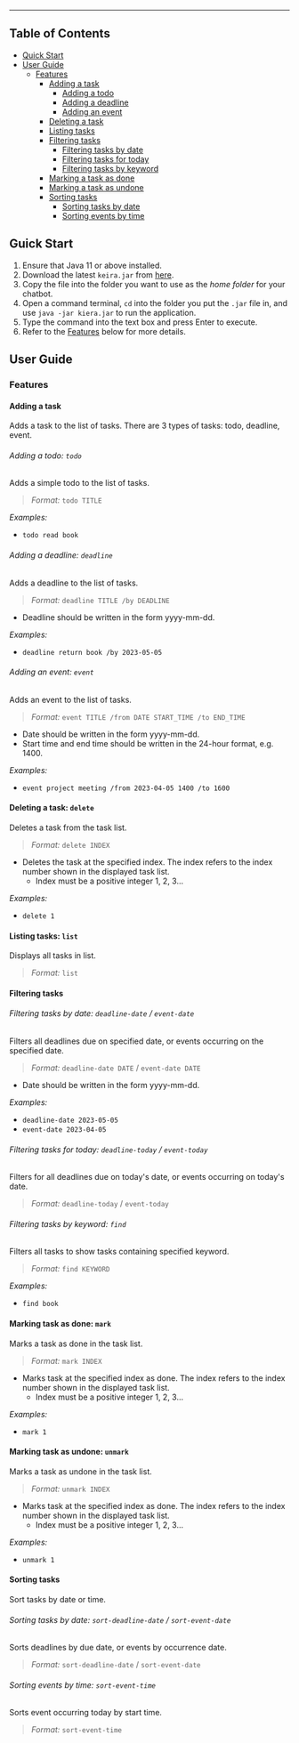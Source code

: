 
***
## Table of Contents
* [Quick Start](#quick-start)
* [User Guide](#user-guide)
  * [Features](#features)
    * [Adding a task](#adding-a-task)
      * [Adding a todo](#adding-a-todo-todo)
      * [Adding a deadline](#adding-a-deadline-deadline)
      * [Adding an event](#adding-an-event-event)
    * [Deleting a task](#deleting-a-task-delete)
    * [Listing tasks](#listing-tasks-list)
    * [Filtering tasks](#filtering-tasks)
      * [Filtering tasks by date](#filtering-tasks-by-date-deadline-date--event-date)
      * [Filtering tasks for today](#filtering-tasks-for-today-deadline-today--event-today)
      * [Filtering tasks by keyword](#filtering-tasks-by-keyword-find)
    * [Marking a task as done](#marking-task-as-done-mark)
    * [Marking a task as undone](#marking-task-as-undone-unmark)
    * [Sorting tasks](#sorting-tasks)
      * [Sorting tasks by date](#sorting-tasks-by-date-sort-deadline-date--sort-event-date)
      * [Sorting events by time](#sorting-events-by-time-sort-event-time)

## Guick Start
1. Ensure that Java 11 or above installed.
2. Download the latest `keira.jar` from [here](https://github.com/ylyma/ip/releases/tag/v0.3).
3. Copy the file into the folder you want to use as the *home folder* for your chatbot.
4. Open a command terminal, `cd` into the folder you put the `.jar` file in, and use `java -jar kiera.jar` to run the application.
5. Type the command into the text box and press Enter to execute.
6. Refer to the [Features](#features) below for more details.

## User Guide

### Features 

#### Adding a task
Adds a task to the list of tasks. There are 3 types of tasks: todo, deadline, event.

###### Adding a todo: `todo`
Adds a simple todo to the list of tasks.
> *Format:* `todo TITLE`

*Examples:*
* `todo read book`

###### Adding a deadline: `deadline`
Adds a deadline to the list of tasks.
> *Format:* `deadline TITLE /by DEADLINE`
* Deadline should be written in the form yyyy-mm-dd.

*Examples:*
* `deadline return book /by 2023-05-05`

###### Adding an event: `event`
Adds an event to the list of tasks.
> *Format:* `event TITLE /from DATE START_TIME /to END_TIME`
* Date should be written in the form yyyy-mm-dd.
* Start time and end time should be written in the 24-hour format, e.g. 1400.

*Examples:*
* `event project meeting /from 2023-04-05 1400 /to 1600`

#### Deleting a task: `delete`
Deletes a task from the task list.
> *Format:* `delete INDEX`
* Deletes the task at the specified index. The index refers to the index number shown in the displayed task list.
  * Index must be a positive integer 1, 2, 3...

*Examples:*
* `delete 1`

#### Listing tasks: `list`
Displays all tasks in list.
> *Format:* `list`

#### Filtering tasks
###### Filtering tasks by date: `deadline-date` / `event-date`
Filters all deadlines due on specified date, or events occurring on the specified date.
> *Format:* `deadline-date DATE` / `event-date DATE`
* Date should be written in the form yyyy-mm-dd.

*Examples:*
* `deadline-date 2023-05-05`
* `event-date 2023-04-05`

###### Filtering tasks for today: `deadline-today` / `event-today`
Filters for all deadlines due on today's date, or events occurring on today's date.
> *Format:* `deadline-today` / `event-today`

###### Filtering tasks by keyword: `find`
Filters all tasks to show tasks containing specified keyword.
> *Format:* `find KEYWORD`

*Examples:*
* `find book`

#### Marking task as done: `mark`
Marks a task as done in the task list.
>*Format:* `mark INDEX`
* Marks task at the specified index as done. The index refers to the index number shown in the displayed task list.
  * Index must be a positive integer 1, 2, 3...

*Examples:*
* `mark 1`

#### Marking task as undone: `unmark`
Marks a task as undone in the task list.
>*Format:* `unmark INDEX`
* Marks task at the specified index as done. The index refers to the index number shown in the displayed task list.
  * Index must be a positive integer 1, 2, 3...

*Examples:*
* `unmark 1`

#### Sorting tasks
Sort tasks by date or time.

###### Sorting tasks by date: `sort-deadline-date` / `sort-event-date`
Sorts deadlines by due date, or events by occurrence date.
>*Format:* `sort-deadline-date` / `sort-event-date`

###### Sorting events by time: `sort-event-time`
Sorts event occurring today by start time.
>*Format:* `sort-event-time`





